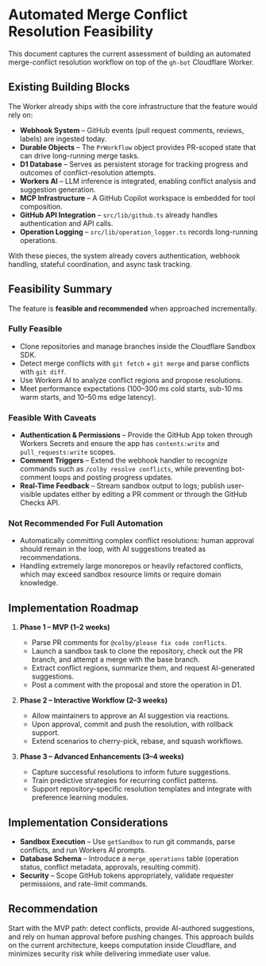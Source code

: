 # Automated Merge Conflict Resolution Feasibility

This document captures the current assessment of building an automated merge-conflict resolution workflow on top of the `gh-bot` Cloudflare Worker.

## Existing Building Blocks

The Worker already ships with the core infrastructure that the feature would rely on:

- **Webhook System** – GitHub events (pull request comments, reviews, labels) are ingested today.
- **Durable Objects** – The `PrWorkflow` object provides PR-scoped state that can drive long-running merge tasks.
- **D1 Database** – Serves as persistent storage for tracking progress and outcomes of conflict-resolution attempts.
- **Workers AI** – LLM inference is integrated, enabling conflict analysis and suggestion generation.
- **MCP Infrastructure** – A GitHub Copilot workspace is embedded for tool composition.
- **GitHub API Integration** – `src/lib/github.ts` already handles authentication and API calls.
- **Operation Logging** – `src/lib/operation_logger.ts` records long-running operations.

With these pieces, the system already covers authentication, webhook handling, stateful coordination, and async task tracking.

## Feasibility Summary

The feature is **feasible and recommended** when approached incrementally.

### Fully Feasible

- Clone repositories and manage branches inside the Cloudflare Sandbox SDK.
- Detect merge conflicts with `git fetch` + `git merge` and parse conflicts with `git diff`.
- Use Workers AI to analyze conflict regions and propose resolutions.
- Meet performance expectations (100–300 ms cold starts, sub-10 ms warm starts, and 10–50 ms edge latency).

### Feasible With Caveats

- **Authentication & Permissions** – Provide the GitHub App token through Workers Secrets and ensure the app has `contents:write` and `pull_requests:write` scopes.
- **Comment Triggers** – Extend the webhook handler to recognize commands such as `/colby resolve conflicts`, while preventing bot-comment loops and posting progress updates.
- **Real-Time Feedback** – Stream sandbox output to logs; publish user-visible updates either by editing a PR comment or through the GitHub Checks API.

### Not Recommended For Full Automation

- Automatically committing complex conflict resolutions: human approval should remain in the loop, with AI suggestions treated as recommendations.
- Handling extremely large monorepos or heavily refactored conflicts, which may exceed sandbox resource limits or require domain knowledge.

## Implementation Roadmap

1. **Phase 1 – MVP (1–2 weeks)**
   - Parse PR comments for `@colby/please fix code conflicts`.
   - Launch a sandbox task to clone the repository, check out the PR branch, and attempt a merge with the base branch.
   - Extract conflict regions, summarize them, and request AI-generated suggestions.
   - Post a comment with the proposal and store the operation in D1.

2. **Phase 2 – Interactive Workflow (2–3 weeks)**
   - Allow maintainers to approve an AI suggestion via reactions.
   - Upon approval, commit and push the resolution, with rollback support.
   - Extend scenarios to cherry-pick, rebase, and squash workflows.

3. **Phase 3 – Advanced Enhancements (3–4 weeks)**
   - Capture successful resolutions to inform future suggestions.
   - Train predictive strategies for recurring conflict patterns.
   - Support repository-specific resolution templates and integrate with preference learning modules.

## Implementation Considerations

- **Sandbox Execution** – Use `getSandbox` to run git commands, parse conflicts, and run Workers AI prompts.
- **Database Schema** – Introduce a `merge_operations` table (operation status, conflict metadata, approvals, resulting commit).
- **Security** – Scope GitHub tokens appropriately, validate requester permissions, and rate-limit commands.

## Recommendation

Start with the MVP path: detect conflicts, provide AI-authored suggestions, and rely on human approval before pushing changes. This approach builds on the current architecture, keeps computation inside Cloudflare, and minimizes security risk while delivering immediate user value.
